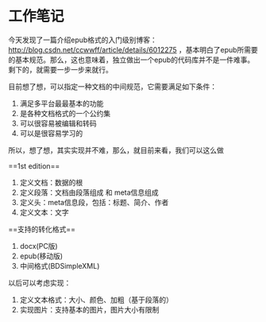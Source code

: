 # 工作笔记

今天发现了一篇介绍epub格式的入门级别博客：http://blog.csdn.net/ccwwff/article/details/6012275 ，基本明白了epub所需要的基本规范。那么，这也意味着，独立做出一个epub的代码库并不是一件难事。剩下的，就需要一步一步来就行。

目前想了想，可以指定一种文档的中间规范，它需要满足如下条件：

1. 满足多平台最最基本的功能
2. 是各种文档格式的一个公约集
3. 可以很容易被编辑和转码
4. 可以是很容易学习的

所以，想了想，其实实现并不难，那么，就目前来看，我们可以这么做

==1st edition==
1. 定义文档：数据的根
2. 定义段落：文档由段落组成 和 meta信息组成
3. 定义头：meta信息段，包括：标题、简介、作者
4. 定义文本：文字

==支持的转化格式==
1. docx(PC版)
2. epub(移动版)
3. 中间格式(BDSimpleXML)

以后可以考虑实现：
1. 定义文本格式：大小、颜色、加粗（基于段落的）
2. 实现图片：支持基本的图片，图片大小有限制

